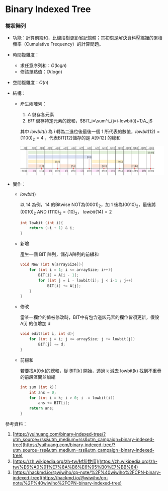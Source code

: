 # Binary Indexed Tree

### **樹狀陣列**

- 功能：計算前綴和，比線段樹更節省記憶體；其初衷是解決資料壓縮裡的累積頻率（Cumulative Frequency）的計算問題。
- 時間複雜度：
    - 求任意序列和：*O*(log*n*)
    - 修該單點值：*O*(log*n*)
- 空間複雜度：*O*(*n*)
- 結構：
    - 產生兩陣列：
        1. $A$ 儲存各元素
        2. $BIT$ 儲存特定元素的總和，$BIT_i=\sum^i_{j=i-lowbit(i)+1}A_j$
        
        其中 $lowbit(i)$ 為 $i$ 轉為二進位後最後一個 $1$ 所代表的數值，$lowbit(12)=(1100)_{2}=4$ ，代表BIT[12]儲存的是 A[9:12] 的總和
        
        ![Untitled](https://github.com/D13Ding/writeups/blob/main/Data%20structure/img/Binary%2520Indexed%2520Tree%2520.jpeg)
        
- 實作：
    - $lowbit()$
        
        以 $14$ 為例，$14$ 的Bitwise NOT為$(0001)_2$，加 $1$ 後為$(0010)_2$，最後將 $(0010)_2 \text{ AND } (1110)_2=(10)_2$，  $lowbit(14)=2$  
        
        ```cpp
        int lowbit (int i){
        	return (~i + 1) & i;	
        }
        ```
        
    - 新增
        
        產生一個 BIT 陣列，儲存A陣列的前綴和
        
        ```cpp
        void New (int A[arraySize]){
        	for (int i = 1; i <= arraySize; i++){
                BIT[i] = A[i - 1];
                for (int j = i - lowbit(i); j < i-1 ; j++)
                    BIT[i] += A[j];
            }
        }
        ```
        
    - 修改
        
        當某一欄位的值被修改時，BIT中有包含道該元素的欄位皆須更新，假設A[i] 的值增加 d 
        
        ```cpp
        void edit(int i, int d){
            for (int j = i; j <= arraySize; j += lowbit(j))
                BIT[j] += d;
        }
        ```
        
    - 前綴和
        
        若要找A[0:k]的總和，從 BIT[k] 開始，透過 k 減去 lowbit(k) 找到不重疊的前段區間並加總
        
        ```cpp
        int sum (int k){
            int ans = 0;
            for (int i = k; i > 0; i -= lowbit(i))
                ans += BIT[i];
            return ans;
        }
        ```
        

參考資料：

1. [https://yuihuang.com/binary-indexed-tree/?utm_source=rss&utm_medium=rss&utm_campaign=binary-indexed-tree](https://yuihuang.com/binary-indexed-tree/?utm_source=rss&utm_medium=rss&utm_campaign=binary-indexed-tree)
2. [https://zh.wikipedia.org/zh-tw/树状数组](https://zh.wikipedia.org/zh-tw/%E6%A0%91%E7%8A%B6%E6%95%B0%E7%BB%84)
3. [https://hackmd.io/@wiwiho/cp-note/%2F%40wiwiho%2FCPN-binary-indexed-tree](https://hackmd.io/@wiwiho/cp-note/%2F%40wiwiho%2FCPN-binary-indexed-tree)
